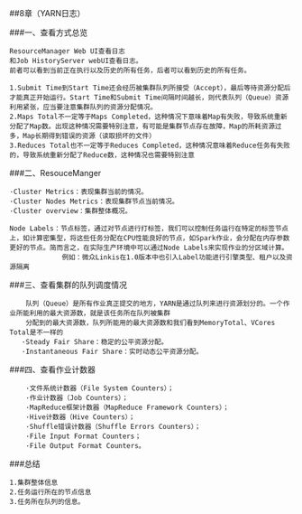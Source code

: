 ##8章（YARN日志）

###一、查看方式总览

    ResourceManager Web UI查看日志
    和Job HistoryServer webUI查看日志。
    前者可以看到当前正在执行以及历史的所有任务，后者可以看到历史的所有任务。
    
    1.Submit Time到Start Time还会经历被集群队列所接受（Accept），最后等待资源分配后才能真正开始运行。Start Time和Submit Time间隔时间越长，则代表队列（Queue）资源利用紧张，应当要注意集群队列的资源分配情况。
    2.Maps Total不一定等于Maps Completed，这种情况下意味着Map有失败，导致系统重新分配了Map数。出现这种情况需要特别注意，有可能是集群节点存在故障，Map的所耗资源过多，Map长期得到错误的资源（读取损坏的文件）
    3.Reduces Total也不一定等于Reduces Completed，这种情况意味着Reduce任务有失败的，导致系统重新分配了Reduce数，这种情况也需要特别注意
    
###二、ResouceManger

    ·Cluster Metrics：表现集群当前的情况。
    ·Cluster Nodes Metrics：表现集群节点当前情况。
    ·Cluster overview：集群整体概况。
    
    Node Labels：节点标签，通过对节点进行打标签，我们可以控制任务运行在特定的标签节点上，如计算密集型，将这些任务分配在CPU性能良好的节点，如Spark作业，会分配在内存参数更好的节点。简而言之，在实际生产环境中可以通过Node Labels来实现作业的分区域计算。
                 例如：微众Linkis在1.0版本中也引入Label功能进行引擎类型、租户以及资源隔离
                 
###三、查看集群的队列调度情况

        队列（Queue）是所有作业真正提交的地方，YARN是通过队列来进行资源划分的。一个作业所能利用的最大资源数，就是该任务所在队列被集群
        分配到的最大资源数，队列所能用的最大资源数和我们看到MemoryTotal、VCores Total是不一样的
       ·Steady Fair Share：稳定的公平资源分配。
       ·Instantaneous Fair Share：实时动态公平资源分配。
###四、查看作业计数器

        ·文件系统计数器（File System Counters）；
        ·作业计数器（Job Counters）；
        ·MapReduce框架计数器（MapReduce Framework Counters）；
        ·Hive计数器（Hive Counters）；
        ·Shuffle错误计数器（Shuffle Errors Counters）；
        ·File Input Format Counters；
        ·File Output Format Counters。
###总结

    1.集群整体信息
    2.任务运行所在的节点信息
    3.任务所在队列的信息。
      